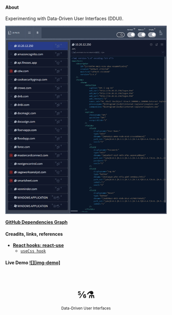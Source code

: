 #### About

Experimenting with Data-Driven User Interfaces (DDUI).

![](src/assets/previews/2022-08-14_16-24-05,highlight2.png)

[**GitHub Dependencies Graph**](https://github.com/maxzz/dropzone/network/dependencies)

<!--
[**Visualization** of npm package usage](https://octo-repo-visualization.vercel.app/?repo=maxzz%2Fdropzone)
* [Explore for yourself](https://githubnext.com/projects/repo-visualization#explore-for-yourself) (search 'maxzz/dropzone')
* [tw](https://twitter.com/GitHubNext/status/1423315150413705223)
* [API repo](https://api.github.com/repos/maxzz/dropzone)
* [API followers](https://api.github.com/users/maxzz/followers)
* [GH advanced seach: 'create-diagram extension:yml'](https://github.com/search?q=create-diagram+extension%3Ayml&type=Code&ref=advsearch&l=&l=)
-->

#### Creadits, links, references

- [**React hooks: react-use**](https://github.com/streamich/react-use)
    <!-- <a href="http://streamich.github.io/react-use"><img src="https://img.shields.io/badge/demos-🚀-green.svg" alt="demos" /></a> -->
  - [`useCss hook`](https://github.com/streamich/react-use/blob/master/docs/useCss.md)

<!-- <a href="http://streamich.github.io/react-use"><img src="https://img.shields.io/badge/demos-🚀-yellow.svg" alt="demos" /></a> -->
<!-- [img-demo]: https://img.shields.io/badge/demo-%20%20%20%F0%9F%9A%80-green.svg -->

#### Live Demo [![][img-demo]](https://maxzz.github.io/dropzone)


<!--
Tested project and now moved into 'not-used-now' src/components/UI/nun/nun.zip:

* from-radix-ui.tsx, UIDropdownMenuOrg.tsx - original example and component from radix-ui website

* UIDropdownMenuLaag.tsx - https://github.com/everweij/react-laag <- Hooks for positioning tooltips & popovers

* UIMultilineEdit.tsx - wrapper around DOM multiline edit control

* UISplitPane.ts, UISplitPane.css - https://github.com/tomkp/react-split-pane <- original split bar wo/ fixes

* Card/CardMenuOverlays.tsx - https://github.com/react-bootstrap/react-overlays
    Section2_Main.tsx:
        // import { CardMenuOverlays } from './Panel1_FilesList/Card/CardMenuOverlays';
        // import { CardMenu } from './Panel1_FilesList/Card/CardMenu';
        // import { Panel3_SelectedItems } from './Panel3_SelectedItems/Panel3_SelectedItems';
                {/* <CardMenuOverlays /> */}
                {/* <CardMenu /> */}
                {/* <Panel3_SelectedItems className="flex-none" /> */}

* https://github.com/wellyshen/react-cool-virtual

    folder useVirtual and

    Panel1_FilesList.tsx:
        //old: import Card, { CardWRef } from './Card/Card';
        //old: import useVirtual, { Item } from 'react-cool-virtual';
        //import useVirtual from '../../../hooks/useVirtual/useVirtual';

        /*
        function Panel1_FilesListNew({ className, ...rest }: HTMLAttributes<HTMLElement>) { //TODO: add compact view
            const files = useAtomValue(filteredAtom);

            //const [len, setLen] = useState(files.length);

            // useEffect(() => {
            //     setLen(files.length);
            //  }, [files.length]);

            const { outerRef, innerRef, items } = useVirtual<HTMLDivElement, HTMLDivElement>({
                // itemCount: len,
                itemCount: files.length,
                //resetScroll: true,
                // itemSize: 141,
                // itemSize: (idx: number) => {
                //     console.log('idx', idx);
                //     return 141;
                // },
            });

            //console.log(`items dropped: ${files.length} virtual:`, items);

            return (
                <>
                    <div ref={outerRef} className="w-full h-full overflow-auto">
                        {/* <div ref={innerRef} className="relative grid grid-flow-row gap-4 text-sm"> * /}
                        <div ref={innerRef} className="text-sm">
                            {items.map(({ index, measureRef }) => {
                                const atom = files[index];
                                //console.log('item atom', atom);
                                if (!atom) {
                                    return;
                                }

                                return (
                                    //<div ref={measureRef} className="">
                                    <CardWRef ref={measureRef} fileUsAtom={atom} className="mb-4" key={`${atom}`} />
                                    // <CardWRef fileUsAtom={atom} className="mb-4" key={`${atom}`} />
                                    //</div>
                                );
                            })}
                        </div>
                    </div>
                </>
            );
        }
        */
* src/hooks/useClipcoardCopy.ts - https://github.com/feross/clipboard-copy - obsolete

* "@reach/router": "^1.3.4", - https://github.com/reach/router - never realy used and now is obsolete

* "framer-motion": "6.5.1", - https://github.com/framer/motion - never realy used and so far happy w/ react-spring

* "react-merge-refs": "2.0.1", - https://github.com/gregberge/react-merge-refs - so simple that no need to have a separate package

* "styled-components": "5.3.5", - https://github.com/styled-components/styled-components - should use instead of @stitches/react, but who cares
  "@types/styled-components": "5.1.26",

* TODO:
        "react-overlays": "5.2.0",
        "react-popper": "2.3.0",
        "react-popper-tooltip": "4.4.2",

-->

<!--
<div align="center"><h3>Contributors</h3></div>
<br />
<a href="https://github.com/maxzz/dropzone/graphs/contributors"><img src="https://opencollective.com/dropzone/contributors.svg?width=890&button=false" /></a>
-->



<div align="center">
  <br/>
  <h1>⅚⚗</h1>
  <sup>Data-Driven User Interfaces</sup>
  <br/>
  <br/>
  <!-- <pre>npm i <a href="https://www.npmjs.com/package/react-use">react-use</a></pre> -->
</div>

<!--
setting.json:

    "tailwindCSS.experimental.classRegex": [

        "\"([^\"]*)\"",
        "classNames\\('([^)]*)\\')",
        "'([^']*)'"
    ],

probelms with that:
    * abnormal amount of intellisense hints and first is tailwind/CSS text instead of the real help
    * color squares are doubled

another version tw("classes") and classNames("classes", "classes"):
    * classNames can be multiline
    * need spaces around string content
    * will not work for grid-cols-[minmax(0,1fr)]

    "tailwindCSS.experimental.classRegex": [
        "tw\\(['\"`]([^)]*)['\"`]\\)",
        "classNames\\(([^)]*)\\)",
    ],

another version with ending by ';':
    * will combine until the next operator if ';' is missing;
    * spaces after and before quatas also required, i.e. " p-2 "

    "tailwindCSS.experimental.classRegex": [
        "tw\\(['\"`]([^)]*)['\"`]\\)",
        "classNames\\(([^;]*)\\);",
    ],

 -->